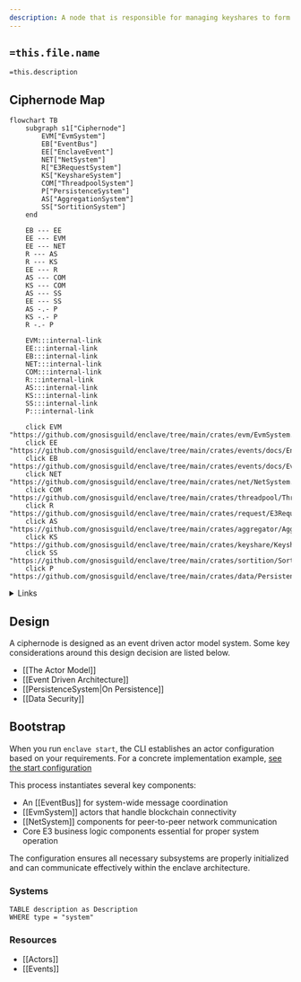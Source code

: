 ```yaml
---
description: A node that is responsible for managing keyshares to form a decryption committee for enclave encrypted data
---
```


## `=this.file.name`

`=this.description`

## Ciphernode Map

```mermaid
flowchart TB
    subgraph s1["Ciphernode"]
        EVM["EvmSystem"]
        EB["EventBus"]
        EE["EnclaveEvent"]
        NET["NetSystem"]
		R["E3RequestSystem"]
        KS["KeyshareSystem"]
        COM["ThreadpoolSystem"]
        P["PersistenceSystem"]
        AS["AggregationSystem"]
        SS["SortitionSystem"]
    end

	EB --- EE
	EE --- EVM
    EE --- NET
    R --- AS
    R --- KS
    EE --- R
    AS --- COM
    KS --- COM
    AS --- SS
    EE --- SS
    AS -.- P
    KS -.- P
    R -.- P

    EVM:::internal-link
    EE:::internal-link
    EB:::internal-link
    NET:::internal-link
    COM:::internal-link
    R:::internal-link
    AS:::internal-link
    KS:::internal-link
    SS:::internal-link
    P:::internal-link

    click EVM "https://github.com/gnosisguild/enclave/tree/main/crates/evm/EvmSystem.md"
    click EE "https://github.com/gnosisguild/enclave/tree/main/crates/events/docs/EnclaveEvent.md"
    click EB "https://github.com/gnosisguild/enclave/tree/main/crates/events/docs/EventBus.md"
    click NET "https://github.com/gnosisguild/enclave/tree/main/crates/net/NetSystem.md"
    click COM "https://github.com/gnosisguild/enclave/tree/main/crates/threadpool/ThreadpoolSystem.md"
    click R "https://github.com/gnosisguild/enclave/tree/main/crates/request/E3RequestSystem.md"
    click AS "https://github.com/gnosisguild/enclave/tree/main/crates/aggregator/AggregationSystem.md"
    click KS "https://github.com/gnosisguild/enclave/tree/main/crates/keyshare/KeyshareSystem.md"
    click SS "https://github.com/gnosisguild/enclave/tree/main/crates/sortition/SortitionSystem.md"
    click P "https://github.com/gnosisguild/enclave/tree/main/crates/data/PersistenceSystem.md"
```
<details>
<summary>Links</summary>

[[AggregationSystem]]
[[E3RequestSystem]]
[[EnclaveEvent]]
[[EventBus]]
[[EvmSystem]]
[[KeyshareSystem]]
[[NetSystem]]
[[PersistenceSystem]]
[[SortitionSystem]]
[[ThreadpoolSystem]]
</details>

## Design

A ciphernode is designed as an event driven actor model system. Some key considerations around this design decision are listed below.

- [[The Actor Model]]
- [[Event Driven Architecture]]
- [[PersistenceSystem|On Persistence]]
- [[Data Security]]

## Bootstrap

When you run `enclave start`, the CLI establishes an actor configuration based on your requirements. For a concrete implementation example, [see the start configuration](https://github.com/gnosisguild/enclave/blob/main/crates/entrypoint/src/start/start.rs)

This process instantiates several key components:

- An [[EventBus]] for system-wide message coordination
- [[EvmSystem]] actors that handle blockchain connectivity
- [[NetSystem]] components for peer-to-peer network communication
- Core E3 business logic components essential for proper system operation

The configuration ensures all necessary subsystems are properly initialized and can communicate effectively within the enclave architecture.

### Systems

```dataview
TABLE description as Description
WHERE type = "system"
```

### Resources

- [[Actors]]
- [[Events]]
